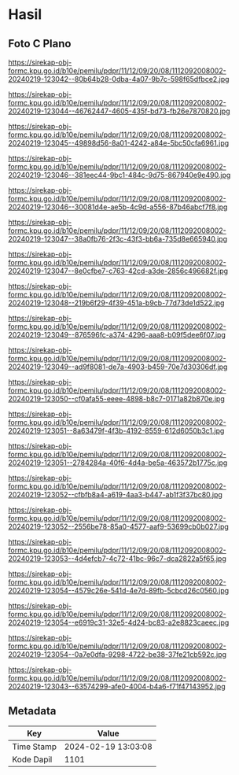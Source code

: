 # Hasil

## Foto C Plano

https://sirekap-obj-formc.kpu.go.id/b10e/pemilu/pdpr/11/12/09/20/08/1112092008002-20240219-123042--80b64b28-0dba-4a07-9b7c-598f65dfbce2.jpg

https://sirekap-obj-formc.kpu.go.id/b10e/pemilu/pdpr/11/12/09/20/08/1112092008002-20240219-123044--46762447-4605-435f-bd73-fb26e7870820.jpg

https://sirekap-obj-formc.kpu.go.id/b10e/pemilu/pdpr/11/12/09/20/08/1112092008002-20240219-123045--49898d56-8a01-4242-a84e-5bc50cfa6961.jpg

https://sirekap-obj-formc.kpu.go.id/b10e/pemilu/pdpr/11/12/09/20/08/1112092008002-20240219-123046--381eec44-9bc1-484c-9d75-867940e9e490.jpg

https://sirekap-obj-formc.kpu.go.id/b10e/pemilu/pdpr/11/12/09/20/08/1112092008002-20240219-123046--30081d4e-ae5b-4c9d-a556-87b46abcf7f8.jpg

https://sirekap-obj-formc.kpu.go.id/b10e/pemilu/pdpr/11/12/09/20/08/1112092008002-20240219-123047--38a0fb76-2f3c-43f3-bb6a-735d8e665940.jpg

https://sirekap-obj-formc.kpu.go.id/b10e/pemilu/pdpr/11/12/09/20/08/1112092008002-20240219-123047--8e0cfbe7-c763-42cd-a3de-2856c496682f.jpg

https://sirekap-obj-formc.kpu.go.id/b10e/pemilu/pdpr/11/12/09/20/08/1112092008002-20240219-123048--219b6f29-4f39-451a-b9cb-77d73de1d522.jpg

https://sirekap-obj-formc.kpu.go.id/b10e/pemilu/pdpr/11/12/09/20/08/1112092008002-20240219-123049--876596fc-a374-4296-aaa8-b09f5dee6f07.jpg

https://sirekap-obj-formc.kpu.go.id/b10e/pemilu/pdpr/11/12/09/20/08/1112092008002-20240219-123049--ad9f8081-de7a-4903-b459-70e7d30306df.jpg

https://sirekap-obj-formc.kpu.go.id/b10e/pemilu/pdpr/11/12/09/20/08/1112092008002-20240219-123050--cf0afa55-eeee-4898-b8c7-0171a82b870e.jpg

https://sirekap-obj-formc.kpu.go.id/b10e/pemilu/pdpr/11/12/09/20/08/1112092008002-20240219-123051--8a63479f-4f3b-4192-8559-612d6050b3c1.jpg

https://sirekap-obj-formc.kpu.go.id/b10e/pemilu/pdpr/11/12/09/20/08/1112092008002-20240219-123051--2784284a-40f6-4d4a-be5a-463572b1775c.jpg

https://sirekap-obj-formc.kpu.go.id/b10e/pemilu/pdpr/11/12/09/20/08/1112092008002-20240219-123052--cfbfb8a4-a619-4aa3-b447-ab1f3f37bc80.jpg

https://sirekap-obj-formc.kpu.go.id/b10e/pemilu/pdpr/11/12/09/20/08/1112092008002-20240219-123052--2556be78-85a0-4577-aaf9-53699cb0b027.jpg

https://sirekap-obj-formc.kpu.go.id/b10e/pemilu/pdpr/11/12/09/20/08/1112092008002-20240219-123053--4d4efcb7-4c72-41bc-96c7-dca2822a5f65.jpg

https://sirekap-obj-formc.kpu.go.id/b10e/pemilu/pdpr/11/12/09/20/08/1112092008002-20240219-123054--4579c26e-541d-4e7d-89fb-5cbcd26c0560.jpg

https://sirekap-obj-formc.kpu.go.id/b10e/pemilu/pdpr/11/12/09/20/08/1112092008002-20240219-123054--e6919c31-32e5-4d24-bc83-a2e8823caeec.jpg

https://sirekap-obj-formc.kpu.go.id/b10e/pemilu/pdpr/11/12/09/20/08/1112092008002-20240219-123054--0a7e0dfa-9298-4722-be38-37fe21cb592c.jpg

https://sirekap-obj-formc.kpu.go.id/b10e/pemilu/pdpr/11/12/09/20/08/1112092008002-20240219-123043--63574299-afe0-4004-b4a6-f71f47143952.jpg


## Metadata

| Key        | Value               |
| ---------- | ------------------- |
| Time Stamp | 2024-02-19 13:03:08 |
| Kode Dapil | 1101                |




